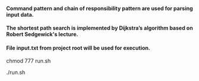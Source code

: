 #### Command pattern and chain of responsibility pattern are used for parsing input data.
#### The shortest path search is implemented by Dijkstra’s algorithm based on Robert Sedgewick's lecture.
#### File input.txt from project root will be used for execution.

<p> chmod 777 run.sh </p>
<p> ./run.sh </p>